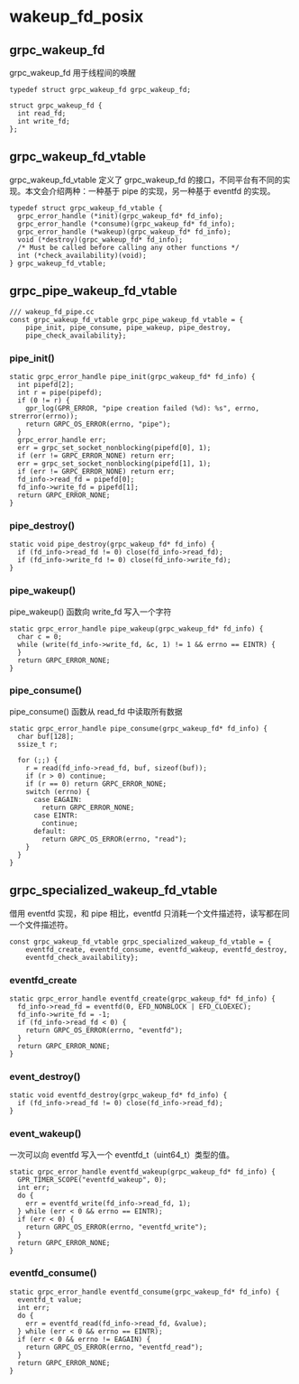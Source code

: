 # wakeup_fd_posix
## grpc_wakeup_fd
grpc_wakeup_fd 用于线程间的唤醒
```
typedef struct grpc_wakeup_fd grpc_wakeup_fd;

struct grpc_wakeup_fd {
  int read_fd;
  int write_fd;
};
```
## grpc_wakeup_fd_vtable
grpc_wakeup_fd_vtable 定义了 grpc_wakeup_fd 的接口，不同平台有不同的实现。本文会介绍两种：一种基于 pipe 的实现，另一种基于 eventfd 的实现。
```
typedef struct grpc_wakeup_fd_vtable {
  grpc_error_handle (*init)(grpc_wakeup_fd* fd_info);
  grpc_error_handle (*consume)(grpc_wakeup_fd* fd_info);
  grpc_error_handle (*wakeup)(grpc_wakeup_fd* fd_info);
  void (*destroy)(grpc_wakeup_fd* fd_info);
  /* Must be called before calling any other functions */
  int (*check_availability)(void);
} grpc_wakeup_fd_vtable;
```
## grpc_pipe_wakeup_fd_vtable
```
/// wakeup_fd_pipe.cc
const grpc_wakeup_fd_vtable grpc_pipe_wakeup_fd_vtable = {
    pipe_init, pipe_consume, pipe_wakeup, pipe_destroy,
    pipe_check_availability};
```
### pipe_init()
```
static grpc_error_handle pipe_init(grpc_wakeup_fd* fd_info) {
  int pipefd[2];
  int r = pipe(pipefd);
  if (0 != r) {
    gpr_log(GPR_ERROR, "pipe creation failed (%d): %s", errno, strerror(errno));
    return GRPC_OS_ERROR(errno, "pipe");
  }
  grpc_error_handle err;
  err = grpc_set_socket_nonblocking(pipefd[0], 1);
  if (err != GRPC_ERROR_NONE) return err;
  err = grpc_set_socket_nonblocking(pipefd[1], 1);
  if (err != GRPC_ERROR_NONE) return err;
  fd_info->read_fd = pipefd[0];
  fd_info->write_fd = pipefd[1];
  return GRPC_ERROR_NONE;
}
```
### pipe_destroy()
```
static void pipe_destroy(grpc_wakeup_fd* fd_info) {
  if (fd_info->read_fd != 0) close(fd_info->read_fd);
  if (fd_info->write_fd != 0) close(fd_info->write_fd);
}
```
### pipe_wakeup()
pipe_wakeup() 函数向 write_fd 写入一个字符
```
static grpc_error_handle pipe_wakeup(grpc_wakeup_fd* fd_info) {
  char c = 0;
  while (write(fd_info->write_fd, &c, 1) != 1 && errno == EINTR) {
  }
  return GRPC_ERROR_NONE;
}
```
### pipe_consume()
pipe_consume() 函数从 read_fd 中读取所有数据
```
static grpc_error_handle pipe_consume(grpc_wakeup_fd* fd_info) {
  char buf[128];
  ssize_t r;

  for (;;) {
    r = read(fd_info->read_fd, buf, sizeof(buf));
    if (r > 0) continue;
    if (r == 0) return GRPC_ERROR_NONE;
    switch (errno) {
      case EAGAIN:
        return GRPC_ERROR_NONE;
      case EINTR:
        continue;
      default:
        return GRPC_OS_ERROR(errno, "read");
    }
  }
}
```
## grpc_specialized_wakeup_fd_vtable
借用 eventfd 实现，和 pipe 相比，eventfd 只消耗一个文件描述符，读写都在同一个文件描述符。
```
const grpc_wakeup_fd_vtable grpc_specialized_wakeup_fd_vtable = {
    eventfd_create, eventfd_consume, eventfd_wakeup, eventfd_destroy,
    eventfd_check_availability};
```
### eventfd_create
```
static grpc_error_handle eventfd_create(grpc_wakeup_fd* fd_info) {
  fd_info->read_fd = eventfd(0, EFD_NONBLOCK | EFD_CLOEXEC);
  fd_info->write_fd = -1;
  if (fd_info->read_fd < 0) {
    return GRPC_OS_ERROR(errno, "eventfd");
  }
  return GRPC_ERROR_NONE;
}
```
### event_destroy()
```
static void eventfd_destroy(grpc_wakeup_fd* fd_info) {
  if (fd_info->read_fd != 0) close(fd_info->read_fd);
}
```
### event_wakeup()
一次可以向 eventfd 写入一个 eventfd_t（uint64_t）类型的值。
```
static grpc_error_handle eventfd_wakeup(grpc_wakeup_fd* fd_info) {
  GPR_TIMER_SCOPE("eventfd_wakeup", 0);
  int err;
  do {
    err = eventfd_write(fd_info->read_fd, 1);
  } while (err < 0 && errno == EINTR);
  if (err < 0) {
    return GRPC_OS_ERROR(errno, "eventfd_write");
  }
  return GRPC_ERROR_NONE;
}
```
### eventfd_consume()
```
static grpc_error_handle eventfd_consume(grpc_wakeup_fd* fd_info) {
  eventfd_t value;
  int err;
  do {
    err = eventfd_read(fd_info->read_fd, &value);
  } while (err < 0 && errno == EINTR);
  if (err < 0 && errno != EAGAIN) {
    return GRPC_OS_ERROR(errno, "eventfd_read");
  }
  return GRPC_ERROR_NONE;
}
```